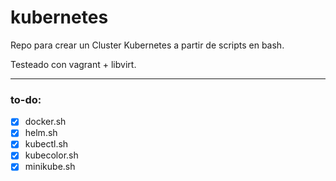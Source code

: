 # kubernetes

Repo para crear un Cluster Kubernetes a partir de scripts en bash.

Testeado con vagrant + libvirt.

---

### to-do:
- [x] docker.sh
- [x] helm.sh
- [x] kubectl.sh
- [x] kubecolor.sh
- [x] minikube.sh
